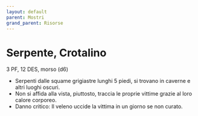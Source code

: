 ```yaml
---
layout: default
parent: Mostri
grand_parent: Risorse
---
```


# Serpente, Crotalino

3 PF, 12 DES, morso (d6)

- Serpenti dalle squame grigiastre lunghi 5 piedi, si trovano in caverne e altri luoghi oscuri.
- Non si affida alla vista, piuttosto, traccia le proprie vittime grazie al loro calore corporeo.
- Danno critico: Il veleno uccide la vittima in un giorno se non curato.
